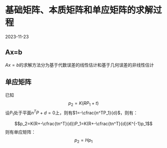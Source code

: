 # 基础矩阵、本质矩阵和单应矩阵的求解过程 
2023-11-23

## Ax=b
$Ax=b$的求解方法分为基于代数误差的线性估计和基于几何误差的非线性估计

## 单应矩阵
已知
$$p_2=K(RP_1+t)$$
设$P_1$处于平面$n^TP+d=0$上，则有$1=-\cfrac{n^TP_1}{d}$，则有：

$$p_2=K(R+-\cfrac{tn^T}{d})P_1=K(R+-\cfrac{tn^T}{d})K^{-1}p_1$$
则有单应矩阵：
$$p_2=Hp_1$$